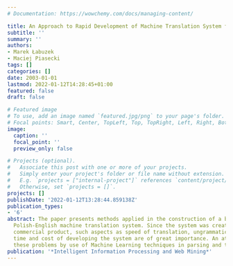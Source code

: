 ```yaml
---
# Documentation: https://wowchemy.com/docs/managing-content/

title: An Approach to Rapid Development of Machine Translation System for Internet
subtitle: ''
summary: ''
authors:
- Marek Łabuzek
- Maciej Piasecki
tags: []
categories: []
date: 2003-01-01
lastmod: 2022-01-12T14:28:45+01:00
featured: false
draft: false

# Featured image
# To use, add an image named `featured.jpg/png` to your page's folder.
# Focal points: Smart, Center, TopLeft, Top, TopRight, Left, Right, BottomLeft, Bottom, BottomRight.
image:
  caption: ''
  focal_point: ''
  preview_only: false

# Projects (optional).
#   Associate this post with one or more of your projects.
#   Simply enter your project's folder or file name without extension.
#   E.g. `projects = ["internal-project"]` references `content/project/deep-learning/index.md`.
#   Otherwise, set `projects = []`.
projects: []
publishDate: '2022-01-12T13:28:44.859138Z'
publication_types:
- '6'
abstract: The paper presents methods applied in the construction of a bi-directional
  Polish-English machine translation system. Since the system was created as a wide-scale
  commercial product, such aspects as speed of translation, ungrammatical texts and
  time and cost of developing the system are of great importance. An attempt of solving
  these problems by use of Machine Learning techniques in parsing and tagging is discussed.
publication: '*Intelligent Information Processing and Web Mining*'
---
```

